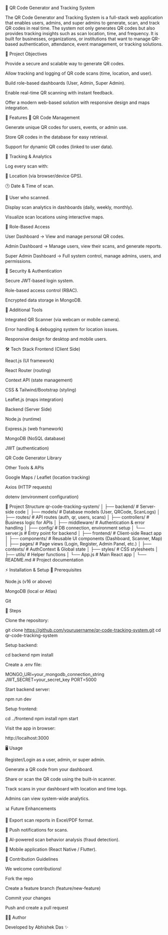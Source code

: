 📌 QR Code Generator and Tracking System

The QR Code Generator and Tracking System is a full-stack web application that enables users, admins, and super admins to generate, scan, and track QR codes in real time. The system not only generates QR codes but also provides tracking insights such as scan location, time, and frequency. It is built for businesses, organizations, or institutions that want to manage QR-based authentication, attendance, event management, or tracking solutions.

🎯 Project Objectives

Provide a secure and scalable way to generate QR codes.

Allow tracking and logging of QR code scans (time, location, and user).

Build role-based dashboards (User, Admin, Super Admin).

Enable real-time QR scanning with instant feedback.

Offer a modern web-based solution with responsive design and maps integration.

🚀 Features
🔹 QR Code Management

Generate unique QR codes for users, events, or admin use.

Store QR codes in the database for easy retrieval.

Support for dynamic QR codes (linked to user data).

🔹 Tracking & Analytics

Log every scan with:

📍 Location (via browser/device GPS).

🕒 Date & Time of scan.

👤 User who scanned.

Display scan analytics in dashboards (daily, weekly, monthly).

Visualize scan locations using interactive maps.

🔹 Role-Based Access

User Dashboard → View and manage personal QR codes.

Admin Dashboard → Manage users, view their scans, and generate reports.

Super Admin Dashboard → Full system control, manage admins, users, and permissions.

🔹 Security & Authentication

Secure JWT-based login system.

Role-based access control (RBAC).

Encrypted data storage in MongoDB.

🔹 Additional Tools

Integrated QR Scanner (via webcam or mobile camera).

Error handling & debugging system for location issues.

Responsive design for desktop and mobile users.

🛠️ Tech Stack
Frontend (Client Side)

React.js (UI framework)

React Router (routing)

Context API (state management)

CSS & Tailwind/Bootstrap (styling)

Leaflet.js (maps integration)

Backend (Server Side)

Node.js (runtime)

Express.js (web framework)

MongoDB (NoSQL database)

JWT (authentication)

QR Code Generator Library

Other Tools & APIs

Google Maps / Leaflet (location tracking)

Axios (HTTP requests)

dotenv (environment configuration)

📂 Project Structure
qr-code-tracking-system/
│
├── backend/                  # Server-side code
│   ├── models/               # Database models (User, QRCode, ScanLogs)
│   ├── routes/               # API routes (auth, qr, users, scans)
│   ├── controllers/          # Business logic for APIs
│   ├── middleware/           # Authentication & error handling
│   ├── config/               # DB connection, environment setup
│   └── server.js             # Entry point for backend
│
├── frontend/                 # Client-side React app
│   ├── components/           # Reusable UI components (Dashboard, Scanner, Map)
│   ├── pages/                # Page views (Login, Register, Admin Panel, etc.)
│   ├── contexts/             # AuthContext & Global state
│   ├── styles/               # CSS stylesheets
│   ├── utils/                # Helper functions
│   └── App.js                # Main React app
│
└── README.md                 # Project documentation

⚡ Installation & Setup
🔹 Prerequisites

Node.js (v16 or above)

MongoDB (local or Atlas)

Git

🔹 Steps

Clone the repository:

git clone https://github.com/yourusername/qr-code-tracking-system.git
cd qr-code-tracking-system


Setup backend:

cd backend
npm install


Create a .env file:

MONGO_URI=your_mongodb_connection_string
JWT_SECRET=your_secret_key
PORT=5000


Start backend server:

npm run dev


Setup frontend:

cd ../frontend
npm install
npm start


Visit the app in browser:

http://localhost:3000

🖥️ Usage

Register/Login as a user, admin, or super admin.

Generate a QR code from your dashboard.

Share or scan the QR code using the built-in scanner.

Track scans in your dashboard with location and time logs.

Admins can view system-wide analytics.

📊 Future Enhancements

📌 Export scan reports in Excel/PDF format.

📌 Push notifications for scans.

📌 AI-powered scan behavior analysis (fraud detection).

📌 Mobile application (React Native / Flutter).

🤝 Contribution Guidelines

We welcome contributions!

Fork the repo

Create a feature branch (feature/new-feature)

Commit your changes

Push and create a pull request

👨‍💻 Author

Developed by Abhishek Das ✨
